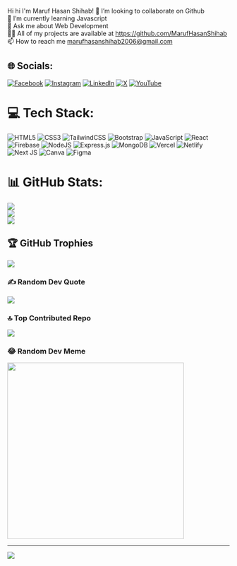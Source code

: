 Hi hi I'm Maruf Hasan Shihab!
👯 I’m looking to collaborate on Github<br>🌱 I’m currently learning Javascript<br>💬 Ask me about Web Development<br>👨‍💻 All of my projects are available at https://github.com/MarufHasanShihab<br>📫 How to reach me marufhasanshihab2006@gmail.com


## 🌐 Socials:
[![Facebook](https://img.shields.io/badge/Facebook-%231877F2.svg?logo=Facebook&logoColor=white)](https://facebook.com/CodeWithMaruf) [![Instagram](https://img.shields.io/badge/Instagram-%23E4405F.svg?logo=Instagram&logoColor=white)](https://instagram.com/CodeWithMaruf) [![LinkedIn](https://img.shields.io/badge/LinkedIn-%230077B5.svg?logo=linkedin&logoColor=white)](https://linkedin.com/in/maruf-hasan-shihab) [![X](https://img.shields.io/badge/X-black.svg?logo=X&logoColor=white)](https://x.com/CodeWithMaruf) [![YouTube](https://img.shields.io/badge/YouTube-%23FF0000.svg?logo=YouTube&logoColor=white)](https://youtube.com/@CodeWithMarufHasan) 

# 💻 Tech Stack:
![HTML5](https://img.shields.io/badge/html5-%23E34F26.svg?style=for-the-badge&logo=html5&logoColor=white) ![CSS3](https://img.shields.io/badge/css3-%231572B6.svg?style=for-the-badge&logo=css3&logoColor=white) ![TailwindCSS](https://img.shields.io/badge/tailwindcss-%2338B2AC.svg?style=for-the-badge&logo=tailwind-css&logoColor=white) ![Bootstrap](https://img.shields.io/badge/bootstrap-%238511FA.svg?style=for-the-badge&logo=bootstrap&logoColor=white) ![JavaScript](https://img.shields.io/badge/javascript-%23323330.svg?style=for-the-badge&logo=javascript&logoColor=%23F7DF1E) ![React](https://img.shields.io/badge/react-%2320232a.svg?style=for-the-badge&logo=react&logoColor=%2361DAFB) ![Firebase](https://img.shields.io/badge/firebase-%23039BE5.svg?style=for-the-badge&logo=firebase) ![NodeJS](https://img.shields.io/badge/node.js-6DA55F?style=for-the-badge&logo=node.js&logoColor=white) ![Express.js](https://img.shields.io/badge/express.js-%23404d59.svg?style=for-the-badge&logo=express&logoColor=%2361DAFB) ![MongoDB](https://img.shields.io/badge/MongoDB-%234ea94b.svg?style=for-the-badge&logo=mongodb&logoColor=white) ![Vercel](https://img.shields.io/badge/vercel-%23000000.svg?style=for-the-badge&logo=vercel&logoColor=white) ![Netlify](https://img.shields.io/badge/netlify-%23000000.svg?style=for-the-badge&logo=netlify&logoColor=#00C7B7) ![Next JS](https://img.shields.io/badge/Next-black?style=for-the-badge&logo=next.js&logoColor=white) ![Canva](https://img.shields.io/badge/Canva-%2300C4CC.svg?style=for-the-badge&logo=Canva&logoColor=white) ![Figma](https://img.shields.io/badge/figma-%23F24E1E.svg?style=for-the-badge&logo=figma&logoColor=white)
# 📊 GitHub Stats:
![](https://github-readme-stats.vercel.app/api?username=MarufHasanShihab&theme=dark&hide_border=false&include_all_commits=true&count_private=true)<br/>
![](https://github-readme-streak-stats.herokuapp.com/?user=MarufHasanShihab&theme=dark&hide_border=false)<br/>
![](https://github-readme-stats.vercel.app/api/top-langs/?username=MarufHasanShihab&theme=dark&hide_border=false&include_all_commits=true&count_private=true&layout=compact)

## 🏆 GitHub Trophies
![](https://github-profile-trophy.vercel.app/?username=MarufHasanShihab&theme=radical&no-frame=false&no-bg=false&margin-w=4)

### ✍️ Random Dev Quote
![](https://quotes-github-readme.vercel.app/api?type=horizontal&theme=radical)

### 🔝 Top Contributed Repo
![](https://github-contributor-stats.vercel.app/api?username=MarufHasanShihab&limit=5&theme=dark&combine_all_yearly_contributions=true)

### 😂 Random Dev Meme
<img src='https://randommeme-five.vercel.app/' style="height: 400px;"/>

---
[![](https://visitcount.itsvg.in/api?id=MarufHasanShihab&icon=0&color=0)](https://visitcount.itsvg.in)

<!-- Proudly created with GPRM ( https://gprm.itsvg.in ) -->
